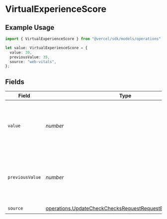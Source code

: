 # VirtualExperienceScore

## Example Usage

```typescript
import { VirtualExperienceScore } from "@vercel/sdk/models/operations";

let value: VirtualExperienceScore = {
  value: 30,
  previousValue: 35,
  source: "web-vitals",
};
```

## Fields

| Field                                                                                                                                    | Type                                                                                                                                     | Required                                                                                                                                 | Description                                                                                                                              | Example                                                                                                                                  |
| ---------------------------------------------------------------------------------------------------------------------------------------- | ---------------------------------------------------------------------------------------------------------------------------------------- | ---------------------------------------------------------------------------------------------------------------------------------------- | ---------------------------------------------------------------------------------------------------------------------------------------- | ---------------------------------------------------------------------------------------------------------------------------------------- |
| `value`                                                                                                                                  | *number*                                                                                                                                 | :heavy_check_mark:                                                                                                                       | The calculated Virtual Experience Score value, between 0 and 100                                                                         | 30                                                                                                                                       |
| `previousValue`                                                                                                                          | *number*                                                                                                                                 | :heavy_minus_sign:                                                                                                                       | A previous Virtual Experience Score value to display a delta, between 0 and 100                                                          | 35                                                                                                                                       |
| `source`                                                                                                                                 | [operations.UpdateCheckChecksRequestRequestBodyOutputSource](../../models/operations/updatecheckchecksrequestrequestbodyoutputsource.md) | :heavy_check_mark:                                                                                                                       | N/A                                                                                                                                      |                                                                                                                                          |